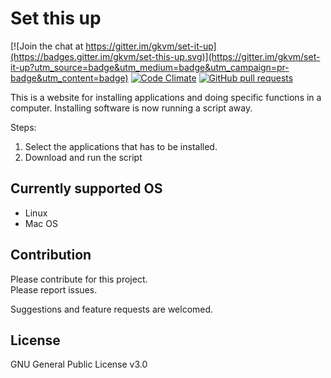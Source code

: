 # Set this up

[![Join the chat at https://gitter.im/gkvm/set-it-up](https://badges.gitter.im/gkvm/set-this-up.svg)](https://gitter.im/gkvm/set-it-up?utm_source=badge&utm_medium=badge&utm_campaign=pr-badge&utm_content=badge)
[![Code Climate](https://img.shields.io/codeclimate/issues/github/me-and/mdf.svg)]()
[![GitHub pull requests](https://img.shields.io/github/issues-pr/cdnjs/cdnjs.svg)]()

This is a website for installing applications and doing specific functions in a computer.
Installing software is now running a script away.

Steps:
1. Select the applications that has to be installed.
2. Download and run the script

## Currently supported OS
* Linux
* Mac OS

## Contribution
Please contribute for this project.<br>
Please report issues.

Suggestions and feature requests are welcomed.

## License
GNU General Public License v3.0
